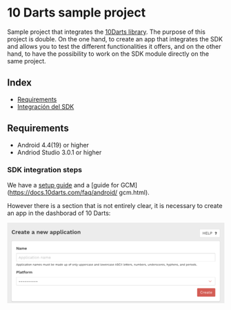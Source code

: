 # 10 Darts sample project #

Sample project that integrates the [10Darts library](https://github.com/10darts/android-TendartsSDK). The purpose of this project is double. On the one hand, to create an app that integrates the SDK and allows you to test the different functionalities it offers, and on the other hand, to have the possibility to work on the SDK module directly on the same project.

## Index ##

- [Requirements](#markdown-header-requirements)
- [Integración del SDK](#markdown-header-sdk-integration-steps)

## Requirements ##

* Android 4.4(19) or higher
* Andriod Studio 3.0.1 or higher

### SDK integration steps ###

We have a [setup guide](https://docs.10darts.com/tutorials/android/setup.html) and a [guide for GCM](https://docs.10darts.com/faq/android/ gcm.html).

However there is a section that is not entirely clear, it is necessary to create an app in the dashborad of 10 Darts:

![IMAGE](docs/img/dashboard_create_app.png)



